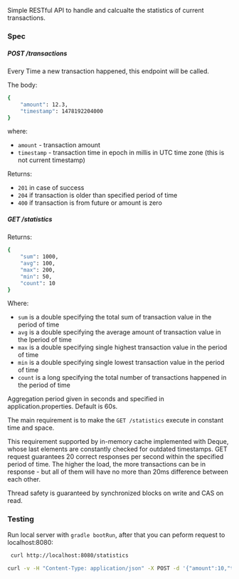 Simple RESTful API to handle and calcualte the statistics of current transactions.

### Spec
##### POST /transactions

Every Time a new transaction happened, this endpoint will be called. 

The body:

```bash
{
    "amount": 12.3,
    "timestamp": 1478192204000
}
```

where:

 - ```amount``` - transaction amount
 - ```timestamp``` - transaction time in epoch in millis in UTC time zone (this is not current
                  timestamp)
                  
Returns:

 - ```201``` in case of success
 - ```204``` if transaction is older than specified period of time
 - ```400``` if transaction is from future or amount is zero
 
 
##### GET /statistics

Returns:

```bash
{
    "sum": 1000,
    "avg": 100,
    "max": 200,
    "min": 50,
    "count": 10
}
```
Where:

 - ```sum``` is a double specifying the total sum of transaction value in the period of time
 - ```avg``` is a double specifying the average amount of transaction value in the lperiod of time
 - ```max``` is a double specifying single highest transaction value in the period of time
 - ```min``` is a double specifying single lowest transaction value in the period of time
 - ```count``` is a long specifying the total number of transactions happened in the period of time
 
Aggregation period given in seconds and specified in application.properties. Default is 60s.
   
The main requirement is to make the ```GET /statistics``` execute in constant time and space.

This requirement supported by in-memory cache implemented with Deque, whose last elements are constantly checked for outdated timestamps.
GET request guarantees 20 correct responses per second within the specified period of time. 
The higher the load, the more transactions can be in response - but all of them will have no more than 20ms difference between each other.

Thread safety is guaranteed by synchronized blocks on write and CAS on read.

### Testing

Run local server with ```gradle bootRun```, after that you can peform request to localhost:8080:

```bash
 curl http://localhost:8080/statistics
```

```bash
curl -v -H "Content-Type: application/json" -X POST -d '{"amount":10,"timestamp":1499372377767}' http://localhost:8080/transactions
```